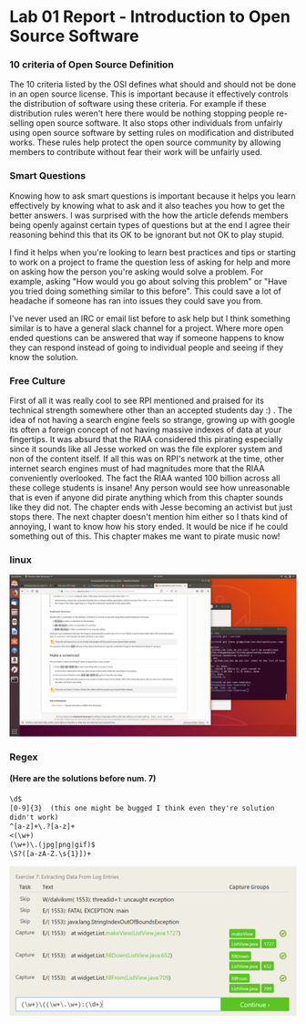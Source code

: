 # Lab 01 Report - Introduction to Open Source Software

### 10 criteria of Open Source Definition
The 10 criteria listed by the OSI defines what should and should not be done
in an open source license. This is important because it effectively controls 
the distribution of software using these criteria. For example if these 
distribution rules weren't here there would be nothing stopping people re-selling 
open source software. It also stops other individuals from unfairly using open source software by setting rules on modification and distributed works. These rules help protect the open source community by allowing members to contribute without fear their work will be unfairly used.

### Smart Questions
Knowing how to ask smart questions is important because it helps you learn effectively by knowing what to ask and it also teaches you how to get the better answers. I was surprised with the how the article defends members being openly against certain types of questions but at the end I agree their reasoning behind this that its OK to be ignorant but not OK to play stupid.

I find it helps when you're looking to learn best practices and tips or starting 
to work on a project to frame the question less of asking for help and more on asking how the person you're asking would solve a problem. For example, asking "How would you go about solving this problem" or "Have you tried doing something similar to this before". This could save a lot of headache if someone has ran into issues they could save you from.

I've never used an IRC or email list before to ask help but I think something similar is to have a general slack channel for a project. Where more open ended questions can be answered that way if someone happens to know they can respond instead of going to individual people and seeing if they know the solution.

### Free Culture
First of all it was really cool to see RPI mentioned and praised for its technical strength somewhere other than an accepted students day :) . The idea of not having a search engine feels so strange, growing up with google its often a foreign concept of not having massive indexes of data at your fingertips. It was absurd that the RIAA considered this pirating especially since it sounds like all Jesse worked on was the file explorer system and non of the content itself. If all this was on RPI's network at the time, other internet search engines must of had magnitudes more that the RIAA conveniently overlooked. The fact the RIAA wanted 100 billion across all these college students is insane! Any person would see how unreasonable that is even if anyone did pirate anything which from this chapter sounds like they did not. The chapter ends with Jesse becoming an activist but just stops there. The next chapter doesn't mention him either so I thats kind of annoying, I want to know how his story ended. It would be nice if he could something out of this. This chapter makes me want to pirate music now!


### linux 
![linux](screenshot.png)

### Regex
#### (Here are the solutions before num. 7)
	\d$
	[0-9]{3}  (this one might be bugged I think even they're solution didn't work)   
	^[a-z]+\.?[a-z]+
	<(\w+)
	(\w+)\.(jpg|png|gif)$
	\S?([a-zA-Z.\s{1}])+

![7](7.PNG)
